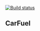 [![Build status](https://ci.appveyor.com/api/projects/status/aoro6l3qnnd8c2og?svg=true)](https://ci.appveyor.com/project/birdapi1/carfuel)

## CarFuel